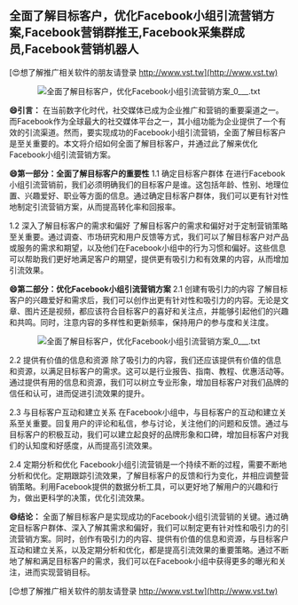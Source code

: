 ## **全面了解目标客户，优化Facebook小组引流营销方案,Facebook营销群推王,Facebook采集群成员,Facebook营销机器人**

[😍想了解推广相关软件的朋友请登录 http://www.vst.tw](http://www.vst.tw)

 <center><img src="https://vst.tw/MP4/tuiguang/png/2.png" alt="全面了解目标客户，优化Facebook小组引流营销方案_0___.txt"></center>

**😄引言：**
在当前数字化时代，社交媒体已成为企业推广和营销的重要渠道之一。而Facebook作为全球最大的社交媒体平台之一，其小组功能为企业提供了一个有效的引流渠道。然而，要实现成功的Facebook小组引流营销，全面了解目标客户是至关重要的。本文将介绍如何全面了解目标客户，并通过此了解来优化Facebook小组引流营销方案。

**😄第一部分：全面了解目标客户的重要性**
1.1 确定目标客户群体
在进行Facebook小组引流营销前，我们必须明确我们的目标客户是谁。这包括年龄、性别、地理位置、兴趣爱好、职业等方面的信息。通过确定目标客户群体，我们可以更有针对性地制定引流营销方案，从而提高转化率和回报率。

1.2 深入了解目标客户的需求和偏好
了解目标客户的需求和偏好对于定制营销策略至关重要。通过调查、市场研究和用户反馈等方式，我们可以了解目标客户对产品或服务的需求和期望，以及他们在Facebook小组中的行为习惯和偏好。这些信息可以帮助我们更好地满足客户的期望，提供更有吸引力和有效果的内容，从而增加引流效果。

**😄第二部分：优化Facebook小组引流营销方案**
2.1 创建有吸引力的内容
了解目标客户的兴趣爱好和需求后，我们可以创作出更有针对性和吸引力的内容。无论是文章、图片还是视频，都应该符合目标客户的喜好和关注点，并能够引起他们的兴趣和共鸣。同时，注意内容的多样性和更新频率，保持用户的参与度和关注度。

 <center><img src="https://vst.tw/MP4/tuiguang/png/8.png" alt="全面了解目标客户，优化Facebook小组引流营销方案_0___.txt"></center>

2.2 提供有价值的信息和资源
除了吸引力的内容，我们还应该提供有价值的信息和资源，以满足目标客户的需求。这可以是行业报告、指南、教程、优惠活动等。通过提供有用的信息和资源，我们可以树立专业形象，增加目标客户对我们品牌的信任和认可，进而促进引流效果的提升。

2.3 与目标客户互动和建立关系
在Facebook小组中，与目标客户的互动和建立关系至关重要。回复用户的评论和私信，参与讨论，关注他们的问题和反馈。通过与目标客户的积极互动，我们可以建立起良好的品牌形象和口碑，增加目标客户对我们的认知度和好感度，从而提高引流效果。

2.4 定期分析和优化
Facebook小组引流营销是一个持续不断的过程，需要不断地分析和优化。定期跟踪引流效果，了解目标客户的反馈和行为变化，并相应调整营销策略。利用Facebook提供的数据分析工具，可以更好地了解用户的兴趣和行为，做出更科学的决策，优化引流效果。

**😄结论：**
全面了解目标客户是实现成功的Facebook小组引流营销的关键。通过确定目标客户群体、深入了解其需求和偏好，我们可以制定更有针对性和吸引力的引流营销方案。同时，创作有吸引力的内容、提供有价值的信息和资源，与目标客户互动和建立关系，以及定期分析和优化，都是提高引流效果的重要策略。通过不断地了解和满足目标客户的需求，我们可以在Facebook小组中获得更多的曝光和关注，进而实现营销目标。

[😍想了解推广相关软件的朋友请登录 http://www.vst.tw](http://www.vst.tw)



